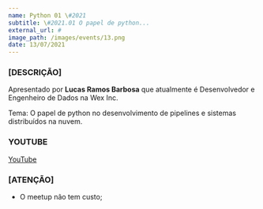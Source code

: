 ```yaml
---
name: Python 01 \#2021
subtitle: \#2021.01 O papel de python...
external_url: #
image_path: /images/events/13.png
date: 13/07/2021
---
```

### **[DESCRIÇÃO]**

Apresentado por **Lucas Ramos Barbosa** que atualmente é  Desenvolvedor e Engenheiro de Dados na Wex Inc.

Tema: O papel de python no desenvolvimento de pipelines e sistemas distribuídos na nuvem.

### **YOUTUBE**

[YouTube](https://www.youtube.com/watch?v=jSmZFV4nnZw)

### **[ATENÇÃO]**
- O meetup não tem custo;